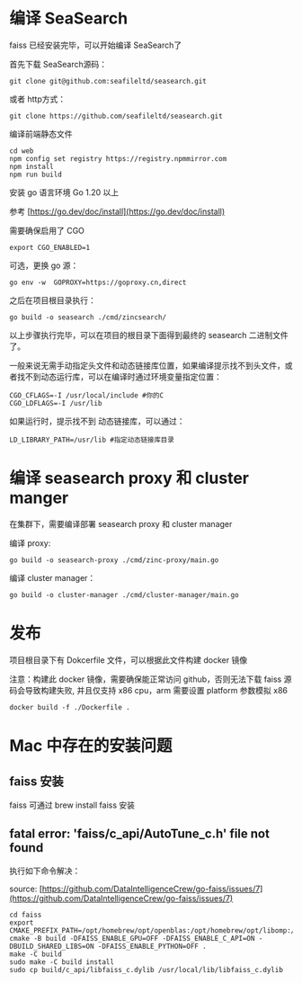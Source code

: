 
# 编译 SeaSearch

faiss 已经安装完毕，可以开始编译 SeaSearch了

首先下载 SeaSearch源码：

```
git clone git@github.com:seafileltd/seasearch.git
```

或者 http方式：

```
git clone https://github.com/seafileltd/seasearch.git
```

编译前端静态文件

```
cd web
npm config set registry https://registry.npmmirror.com
npm install
npm run build
```

安装 go 语言环境 Go 1.20 以上

参考 [https://go.dev/doc/install](https://go.dev/doc/install)

需要确保启用了 CGO

```
export CGO_ENABLED=1
```

可选，更换 go 源：

```
go env -w  GOPROXY=https://goproxy.cn,direct
```

之后在项目根目录执行：

```
go build -o seasearch ./cmd/zincsearch/
```

以上步骤执行完毕，可以在项目的根目录下面得到最终的 seasearch 二进制文件了。

一般来说无需手动指定头文件和动态链接库位置，如果编译提示找不到头文件，或者找不到动态运行库，可以在编译时通过环境变量指定位置：

```
CGO_CFLAGS=-I /usr/local/include #你的C
CGO_LDFLAGS=-I /usr/lib  
```

如果运行时，提示找不到 动态链接库，可以通过：

```
LD_LIBRARY_PATH=/usr/lib #指定动态链接库目录
```

# 编译 seasearch proxy 和 cluster manger

在集群下，需要编译部署 seasearch proxy 和 cluster manager

编译 proxy:

```
go build -o seasearch-proxy ./cmd/zinc-proxy/main.go
```

编译 cluster manager：

```
go build -o cluster-manager ./cmd/cluster-manager/main.go
```


# 发布

项目根目录下有 Dokcerfile 文件，可以根据此文件构建 docker 镜像

注意：构建此 docker 镜像，需要确保能正常访问 github，否则无法下载 faiss 源码会导致构建失败, 并且仅支持 x86 cpu，arm 需要设置 platform 参数模拟 x86

```
docker build -f ./Dockerfile .
```

# Mac 中存在的安装问题

## faiss 安装

faiss 可通过 brew install faiss 安装

## fatal error: 'faiss/c\_api/AutoTune\_c.h' file not found

执行如下命令解决：

source: [https://github.com/DataIntelligenceCrew/go-faiss/issues/7](https://github.com/DataIntelligenceCrew/go-faiss/issues/7)

```
cd faiss
export CMAKE_PREFIX_PATH=/opt/homebrew/opt/openblas:/opt/homebrew/opt/libomp:/opt/homebrew
cmake -B build -DFAISS_ENABLE_GPU=OFF -DFAISS_ENABLE_C_API=ON -DBUILD_SHARED_LIBS=ON -DFAISS_ENABLE_PYTHON=OFF .
make -C build
sudo make -C build install
sudo cp build/c_api/libfaiss_c.dylib /usr/local/lib/libfaiss_c.dylib
```
